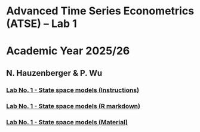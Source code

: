 # Advanced Time Series Econometrics (ATSE) – Lab 1
# Academic Year 2025/26
## N. Hauzenberger & P. Wu

### [Lab No. 1 - State space models (Instructions)](https://github.com/nhauzenb/SGPE-ECNM11049/blob/main/Lab%20Material/Lab%201/ECNM11049-Lab1.pdf)
### [Lab No. 1 - State space models (R markdown)](https://nhauzenb.github.io/SGPE-ECNM11049/Lab%20Material/Lab%201/ECNM11049-Lab1.html)
### [Lab No. 1 - State space models (Material)](https://github.com/nhauzenb/SGPE-ECNM11049/blob/main/Lab%20Material/Lab%201/)

